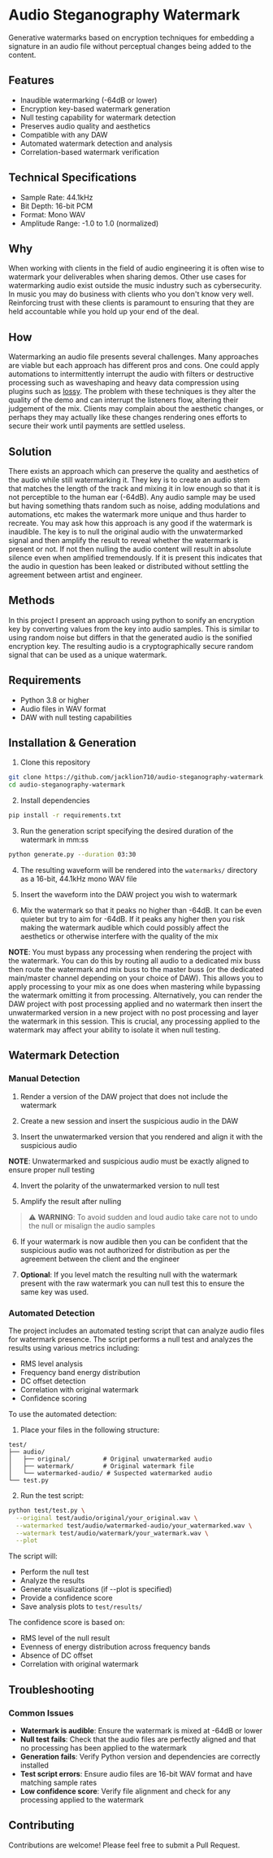 # Audio Steganography Watermark

Generative watermarks based on encryption techniques for embedding a signature in an audio file without perceptual changes being added to the content. 

## Features
- Inaudible watermarking (-64dB or lower)
- Encryption key-based watermark generation
- Null testing capability for watermark detection
- Preserves audio quality and aesthetics
- Compatible with any DAW
- Automated watermark detection and analysis
- Correlation-based watermark verification

## Technical Specifications
- Sample Rate: 44.1kHz
- Bit Depth: 16-bit PCM
- Format: Mono WAV
- Amplitude Range: -1.0 to 1.0 (normalized)

## Why
When working with clients in the field of audio engineering it is often wise to watermark your deliverables when sharing demos. Other use cases for watermarking audio exist outside the music industry such as cybersecurity. In music you may do business with clients who you don't know very well. Reinforcing trust with these clients is paramount to ensuring that they are held accountable while you hold up your end of the deal.

## How
Watermarking an audio file presents several challenges. Many approaches are viable but each approach has different pros and cons. One could apply automations to intermittently interrupt the audio with filters or destructive processing such as waveshaping and heavy data compression using plugins such as [lossy](https://goodhertz.com/lossy/). The problem with these techniques is they alter the quality of the demo and can interrupt the listeners flow, altering their judgement of the mix. Clients may complain about the aesthetic changes, or perhaps they may actually like these changes rendering ones efforts to secure their work until payments are settled useless. 

## Solution
There exists an approach which can preserve the quality and aesthetics of the audio while still watermarking it. They key is to create an audio stem that matches the length of the track and mixing it in low enough so that it is not perceptible to the human ear (-64dB). Any audio sample may be used but having something thats random such as noise, adding modulations and automations, etc makes the watermark more unique and thus harder to recreate. You may ask how this approach is any good if the watermark is inaudible. The key is to null the original audio with the unwatermarked signal and then amplify the result to reveal whether the watermark is present or not. If not then nulling the audio content will result in absolute silence even when amplified tremendously. If it is present this indicates that the audio in question has been leaked or distributed without settling the agreement between artist and engineer. 

## Methods
In this project I present an approach using python to sonify an encryption key by converting values from the key into audio samples. This is similar to using random noise but differs in that the generated audio is the sonified encryption key. The resulting audio is a cryptographically secure random signal that can be used as a unique watermark.

## Requirements
- Python 3.8 or higher
- Audio files in WAV format
- DAW with null testing capabilities

## Installation & Generation

1. Clone this repository
```bash
git clone https://github.com/jacklion710/audio-steganography-watermark.git
cd audio-steganography-watermark
```

2. Install dependencies
```bash
pip install -r requirements.txt
```

3. Run the generation script specifying the desired duration of the watermark in mm:ss
```bash
python generate.py --duration 03:30
```

4. The resulting waveform will be rendered into the `watermarks/` directory as a 16-bit, 44.1kHz mono WAV file

5. Insert the waveform into the DAW project you wish to watermark

6. Mix the watermark so that it peaks no higher than -64dB. It can be even quieter but try to aim for -64dB. If it peaks any higher then you risk making the watermark audible which could possibly affect the aesthetics or otherwise interfere with the quality of the mix

**NOTE**: You must bypass any processing when rendering the project with the watermark. You can do this by routing all audio to a dedicated mix buss then route the watermark and mix buss to the master buss (or the dedicated main/master channel depending on your choice of DAW). This allows you to apply processing to your mix as one does when mastering while bypassing the watermark omitting it from processing. Alternatively, you can render the DAW project with post processing applied and no watermark then insert the unwatermarked version in a new project with no post processing and layer the watermark in this session. This is crucial, any processing applied to the watermark may affect your ability to isolate it when null testing.

## Watermark Detection

### Manual Detection
1. Render a version of the DAW project that does not include the watermark

2. Create a new session and insert the suspicious audio in the DAW

3. Insert the unwatermarked version that you rendered and align it with the suspicious audio

**NOTE**: Unwatermarked and suspicious audio must be exactly aligned to ensure proper null testing

4. Invert the polarity of the unwatermarked version to null test

5. Amplify the result after nulling

> ⚠️ **WARNING**: To avoid sudden and loud audio take care not to undo the null or misalign the audio samples

6. If your watermark is now audible then you can be confident that the suspicious audio was not authorized for distribution as per the agreement between the client and the engineer

7. **Optional**: If you level match the resulting null with the watermark present with the raw watermark you can null test this to ensure the same key was used.

### Automated Detection
The project includes an automated testing script that can analyze audio files for watermark presence. The script performs a null test and analyzes the results using various metrics including:
- RMS level analysis
- Frequency band energy distribution
- DC offset detection
- Correlation with original watermark
- Confidence scoring

To use the automated detection:

1. Place your files in the following structure:
```
test/
├── audio/
│   ├── original/         # Original unwatermarked audio
│   ├── watermark/        # Original watermark file
│   └── watermarked-audio/ # Suspected watermarked audio
└── test.py
```

2. Run the test script:
```bash
python test/test.py \
  --original test/audio/original/your_original.wav \
  --watermarked test/audio/watermarked-audio/your_watermarked.wav \
  --watermark test/audio/watermark/your_watermark.wav \
  --plot
```

The script will:
- Perform the null test
- Analyze the results
- Generate visualizations (if --plot is specified)
- Provide a confidence score
- Save analysis plots to `test/results/`

The confidence score is based on:
- RMS level of the null result
- Evenness of energy distribution across frequency bands
- Absence of DC offset
- Correlation with original watermark

## Troubleshooting

### Common Issues
- **Watermark is audible**: Ensure the watermark is mixed at -64dB or lower
- **Null test fails**: Check that the audio files are perfectly aligned and that no processing has been applied to the watermark
- **Generation fails**: Verify Python version and dependencies are correctly installed
- **Test script errors**: Ensure audio files are 16-bit WAV format and have matching sample rates
- **Low confidence score**: Verify file alignment and check for any processing applied to the watermark

## Contributing
Contributions are welcome! Please feel free to submit a Pull Request.

